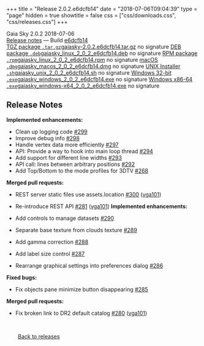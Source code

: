 +++
title = "Release 2.0.2.e6dcfb14"
date = "2018-07-06T09:04:39"
type = "page"
hidden = true
showtitle = false
css = ["css/downloads.css", "css/releases.css"]
+++

<div class="download-container">
<div id="download-title">
<i class="gs-mdi-tag"></i>
Gaia Sky <span class="downloads-version">2.0.2</span> 
<time class="downloads-releasedate" datetime="2018-07-06T09:04:39" title="Published: 2018-07-06T09:04:39"><i class="gs-mdi-calendar"></i> 2018-07-06</time>
<div class="downloads-build"><i class="gs-mdi-script-text"></i> <a href="#release-notes">Release notes</a> &mdash; Build <a href="https://codeberg.org/gaiasky/gaiasky/commit/e6dcfb14" target="_blank">e6dcfb14</a></div></div>
<div class="download-section">
<a href="https://gaia.ari.uni-heidelberg.de/gaiasky/releases/2.0.2.e6dcfb14/gaiasky-2.0.2.e6dcfb14.tar.gz" class="download-button"><i class="gs-mdi-zip-box icon-button"></i> TGZ package <code>.tar.gz</code><span class="download-sub">gaiasky-2.0.2.e6dcfb14.tar.gz</span></a>
<span class="signature">no signature</span>
<a href="https://gaia.ari.uni-heidelberg.de/gaiasky/releases/2.0.2.e6dcfb14/gaiasky_linux_2_0_2_e6dcfb14.deb" class="download-button"><i class="gs-mdi-debian icon-button"></i> DEB package <code>.deb</code><span class="download-sub">gaiasky_linux_2_0_2_e6dcfb14.deb</span></a>
<span class="signature">no signature</span>
<a href="https://gaia.ari.uni-heidelberg.de/gaiasky/releases/2.0.2.e6dcfb14/gaiasky_linux_2_0_2_e6dcfb14.rpm" class="download-button"><i class="gs-mdi-fedora icon-button"></i> RPM package <code>.rpm</code><span class="download-sub">gaiasky_linux_2_0_2_e6dcfb14.rpm</span></a>
<span class="signature">no signature</span>
<a href="https://gaia.ari.uni-heidelberg.de/gaiasky/releases/2.0.2.e6dcfb14/gaiasky_macos_2_0_2_e6dcfb14.dmg" class="download-button"><i class="gs-fa6-brands-apple icon-button"></i> macOS <code>.dmg</code><span class="download-sub">gaiasky_macos_2_0_2_e6dcfb14.dmg</span></a>
<span class="signature">no signature</span>
<a href="https://gaia.ari.uni-heidelberg.de/gaiasky/releases/2.0.2.e6dcfb14/gaiasky_unix_2_0_2_e6dcfb14.sh" class="download-button"><i class="gs-token-unix icon-button"></i> UNIX Installer <code>.sh</code><span class="download-sub">gaiasky_unix_2_0_2_e6dcfb14.sh</span></a>
<span class="signature">no signature</span>
<a href="https://gaia.ari.uni-heidelberg.de/gaiasky/releases/2.0.2.e6dcfb14/gaiasky_windows_2_0_2_e6dcfb14.exe" class="download-button"><i class="gs-fa6-brands-windows icon-button"></i> Windows 32-bit <code>.exe</code><span class="download-sub">gaiasky_windows_2_0_2_e6dcfb14.exe</span></a>
<span class="signature">no signature</span>
<a href="https://gaia.ari.uni-heidelberg.de/gaiasky/releases/2.0.2.e6dcfb14/gaiasky_windows-x64_2_0_2_e6dcfb14.exe" class="download-button"><i class="gs-fa6-brands-windows icon-button"></i> Windows x86-64 <code>.exe</code><span class="download-sub">gaiasky_windows-x64_2_0_2_e6dcfb14.exe</span></a>
<span class="signature">no signature</span>
</div>
</div>

<section class="release-notes">

# Release Notes

**Implemented enhancements:**

* Clean up logging code [#299](https://github.com/langurmonkey/gaiasky/issues/299)
* Improve debug info [#298](https://github.com/langurmonkey/gaiasky/issues/298)
* Handle vertex data more efficiently [#297](https://github.com/langurmonkey/gaiasky/issues/297)
* API: Provide a way to hook into main loop thread [#294](https://github.com/langurmonkey/gaiasky/issues/294)
* Add support for different line widths [#293](https://github.com/langurmonkey/gaiasky/issues/293)
* API call: lines between arbitrary positions [#292](https://github.com/langurmonkey/gaiasky/issues/292)
* Add Top/Bottom to the mode profiles for 3DTV [#268](https://github.com/langurmonkey/gaiasky/issues/268)

**Merged pull requests:**

* REST server static files use assets.location [#300](https://github.com/langurmonkey/gaiasky/pull/300) ([vga101](https://github.com/vga101))
* Re-introduce REST API [#281](https://github.com/langurmonkey/gaiasky/pull/281) ([vga101](https://github.com/vga101))
**Implemented enhancements:**

* Add controls to manage datasets [#290](https://github.com/langurmonkey/gaiasky/issues/290)
* Separate base texture from clouds texture [#289](https://github.com/langurmonkey/gaiasky/issues/289)
* Add gamma correction [#288](https://github.com/langurmonkey/gaiasky/issues/288)
* Add label size control [#287](https://github.com/langurmonkey/gaiasky/issues/287)
* Rearrange graphical settings into preferences dialog [#286](https://github.com/langurmonkey/gaiasky/issues/286)

**Fixed bugs:**

* Fix objects pane minimize button disappearing [#285](https://github.com/langurmonkey/gaiasky/issues/285)

**Merged pull requests:**

* Fix broken link to DR2 default catalog [#280](https://github.com/langurmonkey/gaiasky/pull/280) ([vga101](https://github.com/vga101))
</section>


<p class="center-text" style="padding: 30px;"><a href="/downloads/releases"><i class="gs-mdi-arrow-left-bold-circle"></i> Back to releases</a>
</p>
